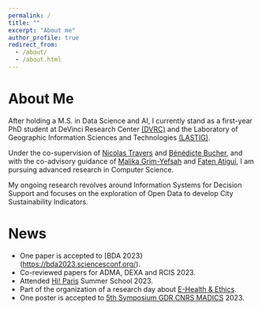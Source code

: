 ```yaml
---
permalink: /
title: ""
excerpt: "About me"
author_profile: true
redirect_from: 
  - /about/
  - /about.html
---
```


About Me
======

After holding a M.S. in Data Science and AI, I currently stand as a first-year PhD student at DeVinci Research Center [(DVRC)](https://www.devinci.fr/research-center/) and the Laboratory of Geographic Information Sciences and Technologies [(LASTIG)](https://www.umr-lastig.fr/).

Under the co-supervision of [Nicolas Travers](https://chewbii.com/accueil/cv/) and [Bénédicte Bucher](https://www.umr-lastig.fr/benedicte-bucher/), and with the co-advisory guidance of [Malika Grim-Yefsah](https://www.umr-lastig.fr/malika-grim-yefsah/) and [Faten Atigui](https://cedric.cnam.fr/lab/en/author/atigui/), I am pursuing advanced research in 
Computer Science.

My ongoing research revolves around Information Systems for Decision Support and focuses on the exploration of Open Data to develop City Sustainability Indicators. 

News
======
- One paper is accepted to [BDA 2023}(https://bda2023.sciencesconf.org/).
- Co-reviewed papers for ADMA, DEXA and RCIS 2023.
- Attended [Hi! Paris](https://www.hi-paris.fr/) Summer School 2023.
- Part of the organization of a research day about [E-Health & Ethics](https://conferences.dvrc.fr/eHealth-ethics23/).
- One poster is accepted to [5th Symposium GDR CNRS MADICS](https://www.madics.fr/event/symposium-madics-5/) 2023.
